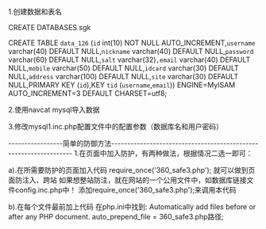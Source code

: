 1.创建数据和表名

CREATE DATABASES sgk

CREATE TABLE `data_126` (`id` int(10) NOT NULL AUTO_INCREMENT,`username` varchar(40) DEFAULT NULL,`nickname` varchar(40) DEFAULT NULL,`password` varchar(60) DEFAULT NULL,`salt` varchar(32)`,email` varchar(40) DEFAULT NULL,`mobile` varchar(50) DEFAULT NULL,`idcard` varchar(30) DEFAULT NULL,`address` varchar(100) DEFAULT NULL,`site` varchar(30) DEFAULT NULL,PRIMARY KEY (`id`),KEY `tid` (`username`,`email`)) ENGINE=MyISAM AUTO_INCREMENT=3 DEFAULT CHARSET=utf8;

2.使用navcat mysql导入数据

3.修改mysql1.inc.php配置文件中的配置参数（数据库名和用户密码）



-----------------简单的防御方法------------------------------------------------------------------
1.在页面中加入防护，有两种做法，根据情况二选一即可：

a).在所需要防护的页面加入代码
require_once('360_safe3.php');
就可以做到页面防注入、跨站
如果想整站防注，就在网站的一个公用文件中，如数据库链接文件config.inc.php中！
添加require_once('360_safe3.php');来调用本代码

b).在每个文件最前加上代码
在php.ini中找到:
Automatically add files before or after any PHP document.
auto_prepend_file = 360_safe3.php路径;
